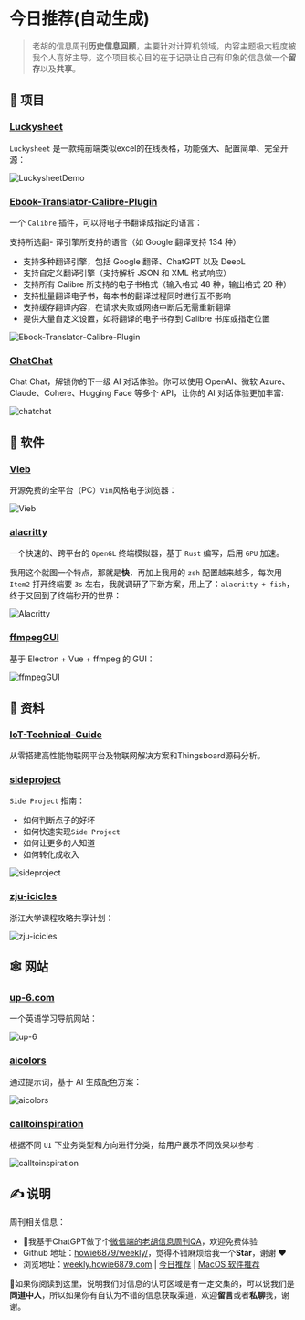 # 今日推荐(自动生成)

> 老胡的信息周刊**历史信息回顾**，主要针对计算机领域，内容主题极大程度被我个人喜好主导。这个项目核心目的在于记录让自己有印象的信息做一个**留存**以及**共享**。


## 🎯 项目 

### [Luckysheet](https://github.com/mengshukeji/Luckysheet)

`Luckysheet` 是一款纯前端类似excel的在线表格，功能强大、配置简单、完全开源：

![LuckysheetDemo](https://images-1252557999.file.myqcloud.com/uPic/LuckysheetDemo.gif) 

### [Ebook-Translator-Calibre-Plugin](https://github.com/bookfere/Ebook-Translator-Calibre-Plugin)

一个 `Calibre` 插件，可以将电子书翻译成指定的语言：

支持所选翻- 译引擎所支持的语言（如 Google 翻译支持 134 种）
- 支持多种翻译引擎，包括 Google 翻译、ChatGPT 以及 DeepL
- 支持自定义翻译引擎（支持解析 JSON 和 XML 格式响应）
- 支持所有 Calibre 所支持的电子书格式（输入格式 48 种，输出格式 20 种）
- 支持批量翻译电子书，每本书的翻译过程同时进行互不影响
- 支持缓存翻译内容，在请求失败或网络中断后无需重新翻译
- 提供大量自定义设置，如将翻译的电子书存到 Calibre 书库或指定位置

![Ebook-Translator-Calibre-Plugin](https://images-1252557999.file.myqcloud.com/uPic/Ebook-Translator-Calibre-Plugin.png) 

### [ChatChat](https://github.com/okisdev/ChatChat)

Chat Chat，解锁你的下一级 AI 对话体验。你可以使用 OpenAI、微软 Azure、Claude、Cohere、Hugging Face 等多个 API，让你的 AI 对话体验更加丰富:

![chatchat](https://images-1252557999.file.myqcloud.com/uPic/chatchat.jpg) 

## 🤖 软件 

### [Vieb](https://vieb.dev/)

开源免费的全平台（PC）`Vim`风格电子浏览器：

![Vieb](https://images-1252557999.file.myqcloud.com/uPic/BqyWaK.png) 

### [alacritty](https://github.com/alacritty/alacritty)

一个快速的、跨平台的 `OpenGL` 终端模拟器，基于 `Rust` 编写，启用 `GPU` 加速。

我用这个就图一个特点，那就是**快**，再加上我用的 `zsh` 配置越来越多，每次用 `Item2` 打开终端要 `3s` 左右，我就调研了下新方案，用上了：`alacritty + fish`，终于又回到了终端秒开的世界：

![Alacritty](https://images-1252557999.file.myqcloud.com/uPic/Alacritty.jpg) 

### [ffmpegGUI](https://github.com/zhen-ke/ffmpegGUI)

基于 Electron + Vue + ffmpeg 的 GUI：

![ffmpegGUI](https://images-1252557999.file.myqcloud.com/uPic/ffmpegGUI.jpeg) 

## 👀 资料 

### [IoT-Technical-Guide](https://github.com/IoT-Technology/IOT-Technical-Guide)

从零搭建高性能物联网平台及物联网解决方案和Thingsboard源码分析。 

### [sideproject](https://sideproject.guide/)

`Side Project` 指南：

- 如何判断点子的好坏
- 如何快速实现`Side Project`
- 如何让更多的人知道
- 如何转化成收入

![sideproject](https://images-1252557999.file.myqcloud.com/uPic/sideproject.jpg) 

### [zju-icicles](https://github.com/QSCTech/zju-icicles)

浙江大学课程攻略共享计划：

![zju-icicles](https://images-1252557999.file.myqcloud.com/uPic/NAELB0.png) 

## 🕸 网站 

### [up-6.com](https://www.up-6.com/)

一个英语学习导航网站：

![up-6](https://images-1252557999.file.myqcloud.com/uPic/up-6.jpg) 

### [aicolors](https://aicolors.co/)

通过提示词，基于 AI 生成配色方案：

![aicolors](https://images-1252557999.file.myqcloud.com/uPic/aicolors.jpg) 

### [calltoinspiration](https://calltoinspiration.com/)

根据不同 `UI` 下业务类型和方向进行分类，给用户展示不同效果以参考：

![calltoinspiration](https://images-1252557999.file.myqcloud.com/uPic/calltoinspiration.jpg) 

## ✍️ 说明

周刊相关信息：

- 🥳我基于ChatGPT做了个[微信端的老胡信息周刊QA](https://mp.weixin.qq.com/s/3ohE-rm6kryC07parr29bQ)，欢迎免费体验
- Github 地址：[howie6879/weekly/](https://github.com/howie6879/weekly/)，觉得不错麻烦给我一个**Star**，谢谢 ❤️
- 浏览地址：[weekly.howie6879.com](https://weekly.howie6879.com) | [今日推荐](https://weekly.howie6879.com/recommend/index.html) | [MacOS 软件推荐](https://weekly.howie6879.com/soft/mac.html)

🙌如果你阅读到这里，说明我们对信息的认可区域是有一定交集的，可以说我们是**同道中人**，所以如果你有自认为不错的信息获取渠道，欢迎**留言**或者**私聊**我，谢谢。
